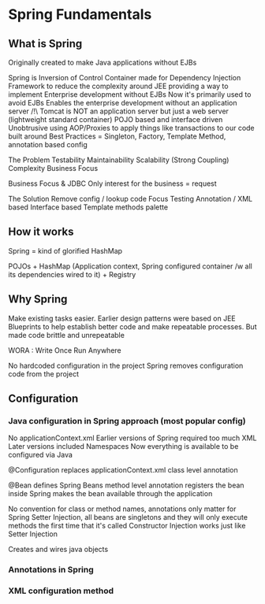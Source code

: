# Spring Fundamentals

## What is Spring
Originally created to make  Java applications without EJBs

Spring is 
    Inversion of Control Container
    made for Dependency Injection
    Framework to reduce the complexity around JEE
    providing a way to implement Enterprise development without EJBs
    Now it's primarily used to avoid EJBs
    Enables the enterprise development without an application server
    /!\ Tomcat is NOT an application server but just a web server
        (lightweight standard container)
    POJO based and interface driven
    Unobtrusive
    using AOP/Proxies to apply things like transactions to our code
    built around Best Practices
        = Singleton, Factory, Template Method, annotation based config
        
The Problem
    Testability
    Maintainability
    Scalability
    (Strong Coupling)
    Complexity
    Business Focus
    
Business Focus & JDBC
    Only interest for the business = request
    
The Solution
    Remove config / lookup code
    Focus
    Testing
    Annotation / XML based
    Interface based
    Template methods palette
    
## How it works
Spring = kind of glorified HashMap

POJOs + HashMap (Application context, Spring configured container /w all its dependencies wired to it) + Registry

## Why Spring
Make existing tasks easier. Earlier design patterns were based on JEE Blueprints to help establish better code
and make repeatable processes. But made code brittle and unrepeatable

WORA : Write Once Run Anywhere

No hardcoded configuration in the project
Spring removes configuration code from the project

## Configuration
### Java configuration in Spring approach (most popular config)
No applicationContext.xml
Earlier versions of Spring required too much XML
Later versions included Namespaces
Now everything is available to be configured via Java

@Configuration
    replaces applicationContext.xml
    class level annotation
    
@Bean
    defines Spring Beans
    method level annotation
    registers the bean inside Spring
    makes the bean available through the application
    
No convention for class or method names, annotations only matter for Spring
Setter Injection, all beans are singletons
    and they will only execute methods the first time that it's called
Constructor Injection works just like Setter Injection

Creates and wires java objects

### Annotations in Spring
### XML configuration method